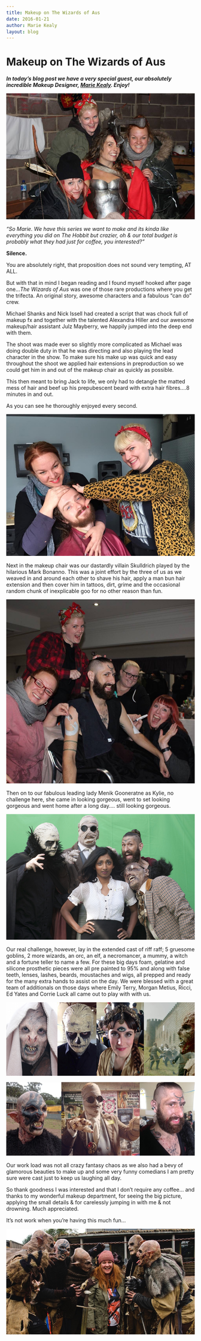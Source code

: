 ```yaml
---
title: Makeup on The Wizards of Aus
date: 2016-01-21
author: Marie Kealy
layout: blog
---
```

# Makeup on The Wizards of Aus

***In today’s blog post we have a very special guest, our absolutely incredible Makeup Designer, [Marie Kealy](http://www.mariekealy.com/). Enjoy!***

![01_makeup](/static/blog/01-01_makeup.jpg)

*“So Marie. We have this series we want to make and its kinda like everything you did on The Hobbit but crazier, oh & our total budget is probably what they had just for coffee, you interested?”*

**Silence.**

You are absolutely right, that proposition does not sound very tempting, AT ALL.

But with that in mind I began reading and I found myself hooked after page one…*The Wizards of Aus* was one of those rare productions where you get the trifecta. An original story, awesome characters and a fabulous “can do” crew.

Michael Shanks and Nick Issell had created a script that was chock full of makeup fx and together with the talented Alexandra Hiller and our awesome makeup/hair assistant Julz Mayberry, we happily jumped into the deep end with them.

The shoot was made ever so slightly more complicated as Michael was doing double duty in that he was directing and also playing the lead character in the show. To make sure his make up was quick and easy throughout the shoot we applied hair extensions in preproduction so we could get him in and out of the makeup chair as quickly as possible.

This then meant to bring Jack to life, we only had to detangle the matted mess of hair and beef up his prepubescent beard with extra hair fibres….8 minutes in and out.

As you can see he thoroughly enjoyed every second.

![02_makeup](/static/blog/01-02_makeup.jpg)

Next in the makeup chair was our dastardly villain Skulldrich played by the hilarious Mark Bonanno. This was a joint effort by the three of us as we weaved in and around each other to shave his hair, apply a man bun hair extension and then cover him in tattoos, dirt, grime and the occasional random chunk of inexplicable goo for no other reason than fun.

![03_makeup](/static/blog/01-03_makeup.jpg)

Then on to our fabulous leading lady Menik Gooneratne as Kylie, no challenge here, she came in looking gorgeous, went to set looking gorgeous and went home after a long day…. still looking gorgeous.

![04_makeup](/static/blog/01-04_makeup.jpg)

Our real challenge, however, lay in the extended cast of riff raff; 5 gruesome goblins, 2 more wizards, an orc, an elf, a necromancer, a mummy, a witch and a fortune teller to name a few. For these big days foam, gelatine and silicone prosthetic pieces were all pre painted to 95% and along with false teeth, lenses, lashes, beards, moustaches and wigs, all prepped and ready for the many extra hands to assist on the day. We were blessed with a great team of additionals on those days where Emily Terry, Morgan Metius, Ricci, Ed Yates and Corrie Luck all came out to play with with us.

![05_makeup](/static/blog/01-05_makeup.jpg)

![06_makeup](/static/blog/01-06_makeup.jpg)

Our work load was not all crazy fantasy chaos as we also had a bevy of glamorous beauties to make up and some very funny comedians I am pretty sure were cast just to keep us laughing all day.

So thank goodness I was interested and that I don’t require any coffee… and thanks to my wonderful makeup department, for seeing the big picture, applying the small details & for carelessly jumping in with me & not drowning. Much appreciated.

It’s not work when you’re having this much fun…

![07_makeup](/static/blog/01-07_makeup.jpg)